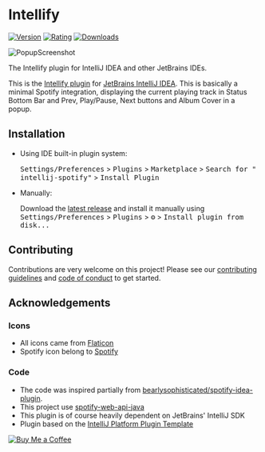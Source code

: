 # Intellify

[![Version](https://img.shields.io/jetbrains/plugin/v/20623-intellify)](https://plugins.jetbrains.com/plugin/PLUGIN_ID/20623-intellify)
[![Rating](https://img.shields.io/jetbrains/plugin/r/rating/20623-intellify)](https://plugins.jetbrains.com/plugin/PLUGIN_ID/20623-intellify)
[![Downloads](https://img.shields.io/jetbrains/plugin/d/20623-intellify)](https://plugins.jetbrains.com/plugin/20623-intellify)

![PopupScreenshot](https://user-images.githubusercontent.com/59285425/214960689-08ba6172-68f0-4408-8ed1-045e0830be0f.png)

<!-- Plugin description -->

The Intellify plugin for IntelliJ IDEA and other JetBrains IDEs.

This is the [Intellify plugin](https://plugins.jetbrains.com/plugin/PLUGIN_ID/versions)
for [JetBrains IntelliJ IDEA](https://www.jetbrains.com/idea/). This is basically a minimal Spotify integration, displaying the current playing track in Status Bottom Bar and Prev, Play/Pause, Next buttons and Album Cover in a popup.

<!-- Plugin description end -->

## Installation

- Using IDE built-in plugin system:

  <kbd>Settings/Preferences</kbd> > <kbd>Plugins</kbd> > <kbd>Marketplace</kbd> > <kbd>Search for "
  intellij-spotify"</kbd> >
  <kbd>Install Plugin</kbd>

- Manually:

  Download the [latest release](https://github.com/KikiManjaro/intellij-spotify/releases/latest) and install it manually
  using
  <kbd>Settings/Preferences</kbd> > <kbd>Plugins</kbd> > <kbd>⚙️</kbd> > <kbd>Install plugin from disk...</kbd>

## Contributing

Contributions are very welcome on this project! Please see our [contributing guidelines](CONTRIBUTING.md)
and [code of conduct](CODE_OF_CONDUCT.md) to get started.

## Acknowledgements

### Icons

* All icons came from [Flaticon](https://www.flaticon.com/)
* Spotify icon belong to [Spotify](https://www.spotify.com/)

### Code

* The code was inspired partially from [bearlysophisticated/spotify-idea-plugin](https://github.com/bearlysophisticated/spotify-idea-plugin).
* This project use [spotify-web-api-java](https://github.com/spotify-web-api-java/spotify-web-api-java)
* This plugin is of course heavily dependent on JetBrains' IntelliJ SDK
* Plugin based on the [IntelliJ Platform Plugin Template](https://github.com/JetBrains/intellij-platform-plugin-template)

[![Buy Me a Coffee](https://img.buymeacoffee.com/api/?url=aHR0cHM6Ly9pbWcuYnV5bWVhY29mZmVlLmNvbS9hcGkvP3VybD1hSFIwY0hNNkx5OWpaRzR1WW5WNWJXVmhZMjltWm1WbExtTnZiUzkxY0d4dllXUnpMM0J5YjJacGJHVmZjR2xqZEhWeVpYTXZNakF5TVM4d015ODBZekkwT0RnNE1XWmxOVE5pWmprM1lUa3pOV1kxWm1NNFlqRXpPV1EyTWk1d2JtYz0mc2l6ZT0zMDAmbmFtZT1raWtpbWFuamFybw==&creator=kikimanjaro&is_creating=creating%20mobile%20apps%20and%20plugins&design_code=1&design_color=%23ff813f&slug=kikimanjaro)](https://www.buymeacoffee.com/kikimanjaro)

